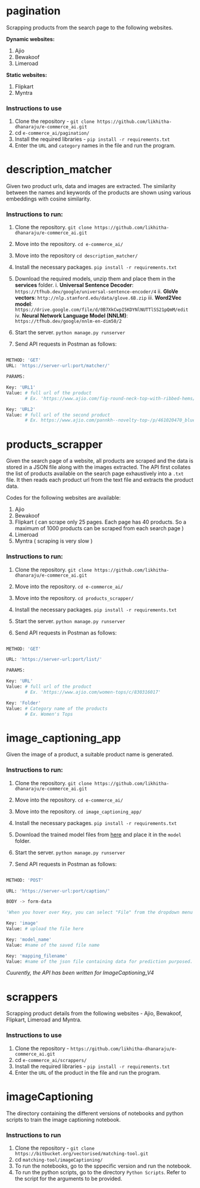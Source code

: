 # pagination

Scrapping products from the search page to the following websites.

**Dynamic websites:**

1. Ajio
2. Bewakoof
3. Limeroad

**Static websites:**

1. Flipkart
2. Myntra

### Instructions to use

1. Clone the repository - `git clone https://github.com/likhitha-dhanaraju/e-commerce_ai.git`
2. cd `e-commerce_ai/pagination/`
3. Install the required libraries - `pip install -r requirements.txt`
4. Enter the `URL` and `category` names in the file and run the program.


# description_matcher

Given two product urls, data and images are extracted. The similarity between the names and keywords of the products are shown using various embeddings with cosine similarity. 

### Instructions to run:

1. Clone the repository. `git clone https://github.com/likhitha-dhanaraju/e-commerce_ai.git`

2. Move into the repository. `cd e-commerce_ai/`

3. Move into the repository `cd description_matcher/`

4. Install the necessary packages. `pip install -r requirements.txt`

5. Download the required models, unzip them and place them in the **services** folder.
	i. **Universal Sentence Decoder**: `https://tfhub.dev/google/universal-sentence-encoder/4`
	ii. **GloVe vectors**: `http://nlp.stanford.edu/data/glove.6B.zip`
	iii. **Word2Vec model**: `https://drive.google.com/file/d/0B7XkCwpI5KDYNlNUTTlSS21pQmM/edit`
	iv. **Neural Network Language Model (NNLM)**: `https://tfhub.dev/google/nnlm-en-dim50/2`

6. Start the server. `python manage.py runserver`

7. Send API requests in Postman as follows: 

```python

METHOD: 'GET'
URL: 'https://server-url:port/matcher/'

PARAMS: 

Key: 'URL1'
Value: # full url of the product
	   # Ex. 'https://www.ajio.com/fig-round-neck-top-with-ribbed-hems/p/440993597_yellow'

Key: 'URL2'
Value: # full url of the second product
	   # Ex. https://www.ajio.com/pannkh--novelty-top-/p/461020470_blue

```

# products_scrapper

Given the search page of a website, all products are scraped and the data is stored in a JSON file along with the images extracted. 
The API first collates the list of products available on the search page exhaustively into a `.txt` file. It then reads each product url from the text file and extracts the product data.

Codes for the following websites are available:
1. Ajio 
2. Bewakoof
3. Flipkart ( can scrape only 25 pages. Each page has 40 products. So a maximum of 1000 products can be scraped from each search page )
4. Limeroad
5. Myntra ( scraping is very slow )

### Instructions to run:

1. Clone the repository. `git clone https://github.com/likhitha-dhanaraju/e-commerce_ai.git`

2. Move into the repository. `cd e-commerce_ai/`

3. Move into the repository. `cd products_scrapper/`

4. Install the necessary packages. `pip install -r requirements.txt`

5. Start the server. `python manage.py runserver`

6. Send API requests in Postman as follows: 

```python

METHOD: 'GET'

URL: 'https://server-url:port/list/'

PARAMS:

Key: 'URL'
Value: # full url of the product
	   # Ex. 'https://www.ajio.com/women-tops/c/830316017'

Key: 'Folder'
Value: # Category name of the products
	   # Ex. Women's Tops

```

# image_captioning_app
 
Given the image of a product, a suitable product name is generated.

### Instructions to run:

1. Clone the repository. `git clone https://github.com/likhitha-dhanaraju/e-commerce_ai.git`

2. Move into the repository. `cd e-commerce_ai/`

3. Move into the repository. `cd image_captioning_app/`

4. Install the necessary packages. `pip install -r requirements.txt`

5. Download the trained model files from [here](https://drive.google.com/drive/folders/121OfXaiBI89Mv4cIDRr67hYiU5STwUeZ?usp=sharing) and place it in the `model` folder.

6. Start the server. `python manage.py runserver`

7. Send API requests in Postman as follows: 

```python

METHOD: 'POST'

URL: 'https://server-url:port/caption/'

BODY -> form-data

'When you hover over Key, you can select "File" from the dropdown menu'

Key: 'image'
Value: # upload the file here

Key: 'model_name'
Value: #name of the saved file name

Key: 'mapping_filename'
Value: #name of the json file containing data for prediction purposed.

```
*Cuurently, the API has been written for ImageCaptioning_V4*

# scrappers

Scrapping product details from the following websites - Ajio, Bewakoof, Flipkart, Limeroad and Myntra.

### Instructions to use

1. Clone the repository - `https://github.com/likhitha-dhanaraju/e-commerce_ai.git`
2. cd `e-commerce_ai/scrappers/`
3. Install the required libraries - `pip install -r requirements.txt`
4. Enter the `URL` of the product in the file and run the program.

# imageCaptioning

The directory containing the different versions of notebooks and python scripts to train the image captioning notebook.

### Instructions to run

1. Clone the repository - `git clone https://bitbucket.org/vectorised/matching-tool.git`
2. cd `matching-tool/imageCaptioning/`
3. To run the notebooks, go to the sppecific version and run the notebook.
4. To run the python scripts, go to the directory `Python Scripts`. Refer to the script for the arguments to be provided.
